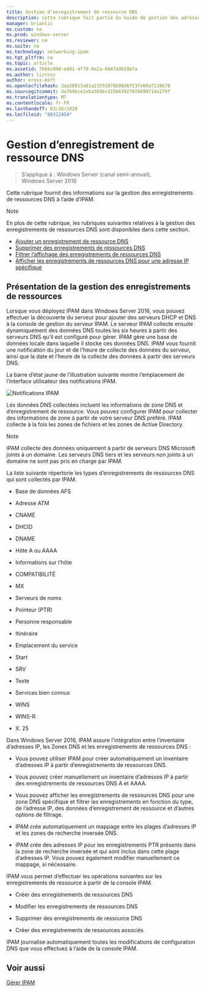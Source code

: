 ```yaml
---
title: Gestion d’enregistrement de ressource DNS
description: Cette rubrique fait partie du Guide de gestion des adresses IP (IPAM) de Windows Server 2016.
manager: brianlic
ms.custom: na
ms.prod: windows-server
ms.reviewer: na
ms.suite: na
ms.technology: networking-ipam
ms.tgt_pltfrm: na
ms.topic: article
ms.assetid: 7b66c09d-e401-4f70-9a2a-6047dd629bfa
ms.author: lizross
author: eross-msft
ms.openlocfilehash: 3aa20913a01a23291879b98d6f53fe60a7138670
ms.sourcegitcommit: da7b9bce1eba369bcd156639276f6899714e279f
ms.translationtype: MT
ms.contentlocale: fr-FR
ms.lasthandoff: 03/26/2020
ms.locfileid: "80312454"
---
```

# <a name="dns-resource-record-management"></a>Gestion d’enregistrement de ressource DNS

>S’applique à : Windows Server (canal semi-annuel), Windows Server 2016

Cette rubrique fournit des informations sur la gestion des enregistrements de ressources DNS à l’aide d’IPAM.  
  
> [!NOTE]  
> En plus de cette rubrique, les rubriques suivantes relatives à la gestion des enregistrements de ressources DNS sont disponibles dans cette section.  
>   
> -   [Ajouter un enregistrement de ressource DNS](../../technologies/ipam/Add-a-DNS-Resource-Record.md)  
> -   [Supprimer des enregistrements de ressources DNS](../../technologies/ipam/Delete-DNS-Resource-Records.md)  
> -   [Filtrer l’affichage des enregistrements de ressources DNS](../../technologies/ipam/Filter-the-View-of-DNS-Resource-Records.md)  
> -   [Afficher les enregistrements de ressources DNS pour une adresse IP spécifique](../../technologies/ipam/View-DNS-Resource-Records-for-a-Specific-IP-Address.md)  
  
## <a name="resource-record-management-overview"></a>Présentation de la gestion des enregistrements de ressources  
Lorsque vous déployez IPAM dans Windows Server 2016, vous pouvez effectuer la découverte du serveur pour ajouter des serveurs DHCP et DNS à la console de gestion du serveur IPAM. Le serveur IPAM collecte ensuite dynamiquement des données DNS toutes les six heures à partir des serveurs DNS qu’il est configuré pour gérer. IPAM gère une base de données locale dans laquelle il stocke ces données DNS. IPAM vous fournit une notification du jour et de l’heure de collecte des données du serveur, ainsi que la date et l’heure de la collecte des données à partir des serveurs DNS.  
  
La barre d’état jaune de l’illustration suivante montre l’emplacement de l’interface utilisateur des notifications IPAM.  
  
![Notifications IPAM](../../media/DNS-Resource-Record-Management/ipam_DataCollection_01.jpg)  
  
Les données DNS collectées incluent les informations de zone DNS et d’enregistrement de ressource. Vous pouvez configurer IPAM pour collecter des informations de zone à partir de votre serveur DNS préféré.  IPAM collecte à la fois les zones de fichiers et les zones de Active Directory.  
  
> [!NOTE]  
> IPAM collecte des données uniquement à partir de serveurs DNS Microsoft joints à un domaine. Les serveurs DNS tiers et les serveurs non joints à un domaine ne sont pas pris en charge par IPAM.  
  
La liste suivante répertorie les types d’enregistrements de ressources DNS qui sont collectés par IPAM.  
  
-   Base de données AFS  
  
-   Adresse ATM  
  
-   CNAME  
  
-   DHCID  
  
-   DNAME  
  
-   Hôte A ou AAAA  
  
-   Informations sur l’hôte  
  
-   COMPATIBILITÉ  
  
-   MX  
  
-   Serveurs de noms  
  
-   Pointeur (PTR)  
  
-   Personne responsable  
  
-   Itinéraire  
  
-   Emplacement du service  
  
-   Start  
  
-   SRV  
  
-   Texte  
  
-   Services bien connus  
  
-   WINS  
  
-   WINS-R  
  
-   X. 25  
  
Dans Windows Server 2016, IPAM assure l’intégration entre l’inventaire d’adresses IP, les Zones DNS et les enregistrements de ressources DNS :  
  
-   Vous pouvez utiliser IPAM pour créer automatiquement un inventaire d’adresses IP à partir d’enregistrements de ressources DNS.  
  
-   Vous pouvez créer manuellement un inventaire d’adresses IP à partir des enregistrements de ressources DNS A et AAAA.  
  
-   Vous pouvez afficher les enregistrements de ressources DNS pour une zone DNS spécifique et filtrer les enregistrements en fonction du type, de l’adresse IP, des données d’enregistrement de ressource et d’autres options de filtrage.  
  
-   IPAM crée automatiquement un mappage entre les plages d’adresses IP et les zones de recherche inversée DNS.  
  
-   IPAM crée des adresses IP pour les enregistrements PTR présents dans la zone de recherche inversée et qui sont inclus dans cette plage d’adresses IP. Vous pouvez également modifier manuellement ce mappage, si nécessaire.  
  
IPAM vous permet d’effectuer les opérations suivantes sur les enregistrements de ressource à partir de la console IPAM.  
  
-   Créer des enregistrements de ressources DNS  
  
-   Modifier les enregistrements de ressources DNS  
  
-   Supprimer des enregistrements de ressource DNS  
  
-   Créer des enregistrements de ressources associés  
  
IPAM journalise automatiquement toutes les modifications de configuration DNS que vous effectuez à l’aide de la console IPAM.  
  
## <a name="see-also"></a>Voir aussi  
[Gérer IPAM](Manage-IPAM.md)  
  


